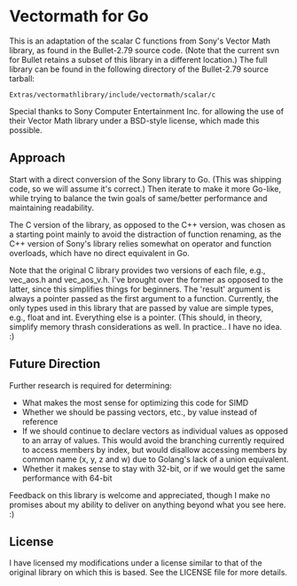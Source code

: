 Vectormath for Go
=================

This is an adaptation of the scalar C functions from Sony's Vector Math
library, as found in the Bullet-2.79 source code. (Note that the current svn
for Bullet retains a subset of this library in a different location.) The full
library can be found in the following directory of the Bullet-2.79 source
tarball:

    Extras/vectormathlibrary/include/vectormath/scalar/c

Special thanks to Sony Computer Entertainment Inc. for allowing the use of
their Vector Math library under a BSD-style license, which made this possible.

Approach
--------

Start with a direct conversion of the Sony library to Go. (This was shipping
code, so we will assume it's correct.) Then iterate to make it more Go-like,
while trying to balance the twin goals of same/better performance and
maintaining readability.

The C version of the library, as opposed to the C++ version, was chosen as a
starting point mainly to avoid the distraction of function renaming, as the C++
version of Sony's library relies somewhat on operator and function overloads,
which have no direct equivalent in Go.

Note that the original C library provides two versions of each file, e.g.,
vec_aos.h and vec_aos_v.h. I've brought over the former as opposed to the
latter, since this simplifies things for beginners. The 'result' argument is
always a pointer passed as the first argument to a function. Currently, the
only types used in this library that are passed by value are simple types,
e.g., float and int. Everything else is a pointer. (This should, in theory,
simplify memory thrash considerations as well. In practice.. I have no idea. :)

Future Direction
----------------

Further research is required for determining:
- What makes the most sense for optimizing this code for SIMD
- Whether we should be passing vectors, etc., by value instead of reference
- If we should continue to declare vectors as individual values as opposed to
  an array of values. This would avoid the branching currently required to
  access members by index, but would disallow accessing members by common name
  (x, y, z and w) due to Golang's lack of a union equivalent.
- Whether it makes sense to stay with 32-bit, or if we would get the same
  performance with 64-bit

Feedback on this library is welcome and appreciated, though I make no promises
about my ability to deliver on anything beyond what you see here. :)

License
-------

I have licensed my modifications under a license similar to that of the
original library on which this is based. See the LICENSE file for more details.

